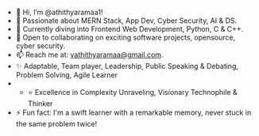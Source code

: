 - 👋 Hi, I’m @athithyaramaa1!
- 👀 Passionate about MERN Stack, App Dev, Cyber Security, AI & DS.
- 🌱 Currently diving into Frontend Web Development, Python, C & C++.
- 💞️ Open to collaborating on exciting software projects, opensource, cyber security.
- 📫 Reach me at: vathithyaramaa@gmail.com.
- ✨ Adaptable, Team player, Leadership, Public Speaking & Debating, Problem Solving, Agile Learner
- - ⭐  Excellence in Complexity Unraveling, Visionary Technophile & Thinker
- ⚡ Fun fact: I'm a swift learner with a remarkable memory, never stuck in the same problem twice!


<!---
athithyaramaa1/athithyaramaa1 is a ✨ special ✨ repository because its `README.md` (this file) appears on your GitHub profile.
You can click the Preview link to take a look at your changes.
--->

